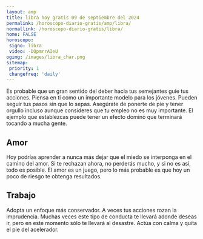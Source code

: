 ```yaml
---
layout: amp
title: libra hoy gratis 09 de septiembre del 2024 
permalink: /horoscopo-diario-gratis/amp/libra/
normallink: /horoscopo-diario-gratis/libra/
home: FALSE
horoscopo:
 signo: libra
 video: -DQpmrrAIeU
ogimg: /images/libra_char.png
sitemap:
 priority: 1
 changefreq: 'daily'
---
```



Es probable que un gran sentido del deber hacia tus semejantes guíe tus acciones. Piensa en ti como un importante modelo para los jóvenes. Pueden seguir tus pasos sin que lo sepas. Asegúrate de ponerte de pie y tener orgullo incluso aunque consideres que tu empleo no es muy importante. El ejemplo que establezcas puede tener un efecto dominó que terminará tocando a mucha gente.

## Amor

Hoy podrías aprender a nunca más dejar que el miedo se interponga en el camino del amor. Si te rechazan ahora, no perderás mucho, y si no es así, todo es posible. El amor es un juego, pero lo más probable es que hoy un poco de riesgo te obtenga resultados.

## Trabajo

Adopta un enfoque más conservador. A veces tus acciones rozan la imprudencia. Muchas veces este tipo de conducta te llevará adonde deseas ir, pero en este momento sólo te llevará al desastre. Actúa con calma y quita el pie del acelerador.